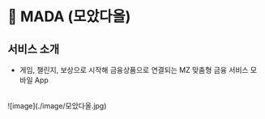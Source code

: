 # 📒 MADA (모았다올)

## 서비스 소개
- 게임, 챌린지, 보상으로 시작해 금융상품으로 연결되는 MZ 맞춤형 금융 서비스 모바일 App
</br>
![image](./image/모았다올.jpg)
